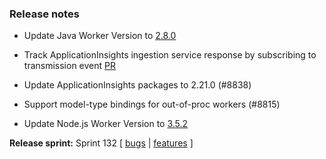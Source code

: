 ### Release notes

<!-- Please add your release notes in the following format:
- My change description (#PR)
-->
- Update Java Worker Version to [2.8.0](https://github.com/Azure/azure-functions-java-worker/releases/tag/2.8.0)

- Track ApplicationInsights ingestion service response by subscribing to transmission event [PR](https://github.com/Azure/azure-functions-host/pull/8828)
- Update ApplicationInsights packages to 2.21.0 (#8838)
- Support model-type bindings for out-of-proc workers (#8815)
- Update Node.js Worker Version to [3.5.2](https://github.com/Azure/azure-functions-nodejs-worker/releases/tag/v3.5.2)

**Release sprint:** Sprint 132
[ [bugs](https://github.com/Azure/azure-functions-host/issues?q=is%3Aissue+milestone%3A%22Functions+Sprint+132%22+label%3Abug+is%3Aclosed) | [features](https://github.com/Azure/azure-functions-host/issues?q=is%3Aissue+milestone%3A%22Functions+Sprint+132%22+label%3Afeature+is%3Aclosed) ]
